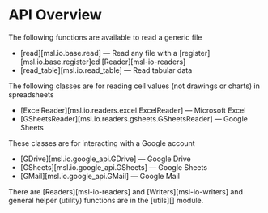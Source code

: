 # API Overview

The following functions are available to read a generic file

* [read][msl.io.base.read] &mdash; Read any file with a [register][msl.io.base.register]ed [Reader][msl-io-readers]
* [read_table][msl.io.read_table] &mdash; Read tabular data

The following classes are for reading cell values (not drawings or charts) in spreadsheets

* [ExcelReader][msl.io.readers.excel.ExcelReader] &mdash; Microsoft Excel
* [GSheetsReader][msl.io.readers.gsheets.GSheetsReader] &mdash; Google Sheets

These classes are for interacting with a Google account

* [GDrive][msl.io.google_api.GDrive] &mdash; Google Drive
* [GSheets][msl.io.google_api.GSheets] &mdash; Google Sheets
* [GMail][msl.io.google_api.GMail] &mdash; Google Mail

There are [Readers][msl-io-readers] and [Writers][msl-io-writers] and general helper (utility) functions are in the [utils][] module.
